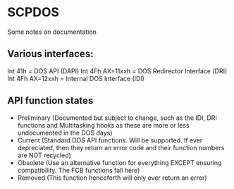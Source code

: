 # SCPDOS
Some notes on documentation

## Various interfaces:
Int 41h = DOS API (DAPI)
Int 4Fh AX=11xxh = DOS Redirector Interface (DRI)
Int 4Fh AX=12xxh = Internal DOS Interface (IDI)

## API function states
- Preliminary (Documented but subject to change, such as the IDI, DRI functions and Multitasking hooks as these are more or less undocumented in the DOS days)
- Current (Standard DOS API functions. Will be supported. If ever depreciated, then they return an error code and their function numbers are NOT recycled)
- Obsolete (Use an alternative function for everything EXCEPT ensuring compatibility. The FCB functions fall here)
- Removed (This function henceforth will only ever return an error)
